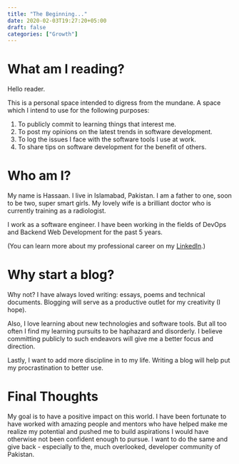 ```yaml
---
title: "The Beginning..."
date: 2020-02-03T19:27:20+05:00
draft: false
categories: ["Growth"]
---
```


# What am I reading?

Hello reader.

This is a personal space intended to digress from the mundane. A space which I intend to use for the following purposes:

1. To publicly commit to learning things that interest me.
2. To post my opinions on the latest trends in software development.
3. To log the issues I face with the software tools I use at work.
4. To share tips on software development for the benefit of others.

# Who am I?

My name is Hassaan. I live in Islamabad, Pakistan. I am a father to one, soon to be two, super smart girls. My lovely wife is a brilliant doctor who is currently training as a radiologist.

I work as a software engineer. I have been working in the fields of DevOps and Backend Web Development for the past 5 years.

(You can learn more about my professional career on my [LinkedIn](https://www.linkedin.com/in/hassaan-pasha/).)

# Why start a blog?

Why not? I have always loved writing: essays, poems and technical documents. Blogging will serve as a productive outlet for my creativity (I hope).

Also, I love learning about new technologies and software tools. But all too often I find my learning pursuits to be haphazard and disorderly. I believe committing publicly to such endeavors will give me a better focus and direction.

Lastly, I want to add more discipline in to my life. Writing a blog will help put my procrastination to better use.

# Final Thoughts

My goal is to have a positive impact on this world. I have been fortunate to have worked with amazing people and mentors who have helped make me realize my potential and pushed me to build aspirations I would have otherwise not been confident enough to pursue. I want to do the same and give back - especially to the, much overlooked, developer community of Pakistan.
